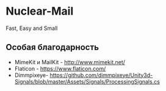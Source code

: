 # Nuclear-Mail
Fast, Easy and Small

## Особая благодарность

* MimeKit и MailKit - http://www.mimekit.net/
* Flaticon - https://www.flaticon.com/
* Dimmpixeye- https://github.com/dimmpixeye/Unity3d-Signals/blob/master/Assets/Signals/ProcessingSignals.cs